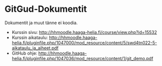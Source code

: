 # GitGud-Dokumentit
Dokumentit ja muut tänne ei koodia.

- Kurssin sivu: http://hhmoodle.haaga-helia.fi/course/view.php?id=15532
- Kurssin aikataulu: http://hhmoodle.haaga-helia.fi/pluginfile.php/1047000/mod_resource/content/5/swd4tn022-5-aikataulu_ja_aiheet.pdf
- GitHub ohje: http://hhmoodle.haaga-helia.fi/pluginfile.php/1047036/mod_resource/content/1/git_demo.pdf
